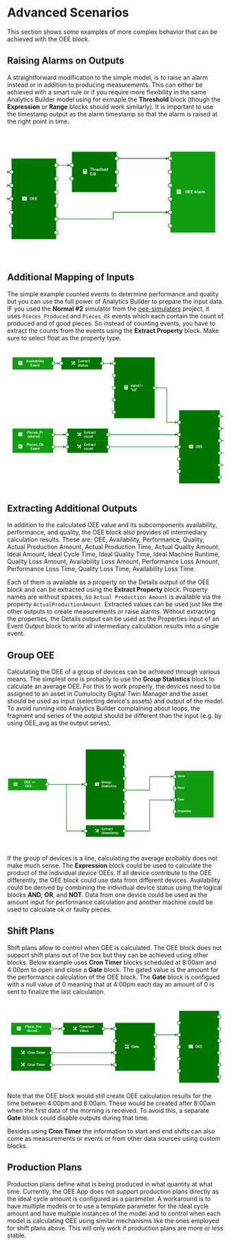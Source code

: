 # Advanced Scenarios
This section shows some examples of more complex behavior that can be achieved with the OEE block.

## Raising Alarms on Outputs
A straightforward modification to the simple model, is to raise an alarm instead or in addition to producing measurements. This can either be achieved with a smart rule or if you require more flexibility in the same Analytics Builder model using for exmaple the **Threshold** block (though the **Expression** or **Range** blocks should work similarly). It is important to use the timestamp output as the alarm timestamp so that the alarm is raised at the right point in time.

![Alarm Output](/docs/images/alarmoutput.png)

## Additional Mapping of Inputs
The simple example counted events to determine performance and quality but you can use the full power of Analytics Builder to prepare the input data. IF you used the  **Normal #2** simulator from the [oee-simulators](https://github.com/Cumulocity-IoT/oee-simulators) project, it uses `Pieces_Produced` and `Pieces_Ok` events which each contain the count of produced and of good pieces. So instead of counting events, you have to extract the counts from the events using the **Extract Property** block. Make sure to select float as the property type.

![Extract counts](/docs/images/normal2.png)

## Extracting Additional Outputs
In addition to the calculated OEE value and its subcomponents availability, performance, and quality, the OEE block also provides all intermediary calculation results. These are: OEE, Availability, Performance, Quality, Actual Production Amount, Actual Production Time, Actual Quality Amount, Ideal Amount, Ideal Cycle Time, Ideal Quality Time, Ideal Machine Runtime, Quality Loss Amount, Availability Loss Amount, Performance Loss Amount, Performance Loss Time, Quality Loss Time, Availability Loss Time.

Each of them is available as a property on the Details output of the OEE block and can be extracted using the **Extract Property** block. Property names are without spaces, so `Actual Production Amount` is available via the property `ActualProductionAmount`. Extracted values can be used just like the other outputs to create measurements or raise alarms. Without extracting the properties, the Details output can be used as the Properties input of an Event Output block to write all intermediary calculation results into a single event.

## Group OEE
Calculating the OEE of a group of devices can be achieved through various means. The simplest one is probably to use the **Group Statistics** block to calculate an average OEE. For this to work properly, the devices need to be assigned to an asset in Cumulocity Digital Twin Manager and the asset should be used as input (selecting device's assets) and output of the model. To avoid running into Analytics Builder complaining about loops, the fragment and series of the output should be different than the input (e.g. by using OEE_avg as the output series).

![Group OEE](/docs/images/groupoee.png)

If the group of devices is a line, calculating the average probably does not make much sense. The **Expression** block could be used to calculate the product of the individual device OEEs. If all device contribute to the OEE differently, the OEE block could use data from different devices. Availability could be derived by combining the individual device status using the logical blocks **AND**, **OR**, and **NOT**. Data from one device could be used as the amount input for performance calculation and another machine could be used to calculate ok or faulty pieces.

## Shift Plans
Shift plans allow to control when OEE is calculated. The OEE block does not support shift plans out of the box but they can be achieved using other blocks. Below example uses **Cron Timer** blocks scheduled at 8:00am and 4:00pm to open and close a **Gate** block. The gated value is the amount for the performance calculation of the OEE block. The **Gate** block is configued with a null value of 0 meaning that at 4:00pm each day an amount of 0 is sent to finalize the last calculation.

![Shift Plan using Cron Timer](/docs/images/shiftplan.png)

Note that the OEE block would still create OEE calculation results for the time between 4:00pm and 8:00am. These would be created after 8:00am when the first data of the morning is received. To avoid this, a separate **Gate** block could disable outputs during that time.

Besides using **Cron Timer** the information to start and end shifts can also come as measurements or events or from other data sources using custom blocks.

## Production Plans
Production plans define what is being produced in what quantity at what time. Currently, the OEE App does not support production plans directly as the ideal cycle amount is configured as a parameter. A workaround is to have multiple models or to use a template parameter for the ideal cycle amount and have multiple instances of the model and to control when each model is calculating OEE using similar mechanisms like the ones employed for shift plans above. This will only work if production plans are more or less stable.